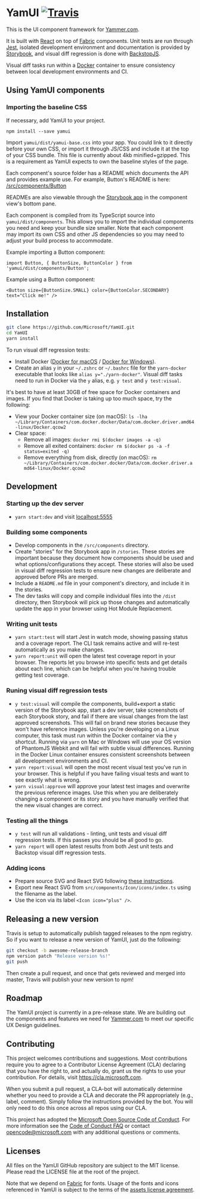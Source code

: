 # YamUI [![Travis](https://img.shields.io/travis/Microsoft/YamUI.svg)](https://travis-ci.org/Microsoft/YamUI)

This is the UI component framework for [Yammer.com](https://www.yammer.com/).

It is built with [React](https://reactjs.org/) on top of [Fabric](https://dev.office.com/fabric#/components/) components. Unit tests are run through [Jest](https://facebook.github.io/jest/), isolated development environment and documentation is provided by [Storybook](https://github.com/storybooks/storybook), and visual diff regression is done with [BackstopJS](https://garris.github.io/BackstopJS/).

Visual diff tasks run within a [Docker](https://www.docker.com/) container to ensure consistency between local development environments and CI.

## Using YamUI components
### Importing the baseline CSS

If necessary, add YamUI to your project.
```
npm install --save yamui
```

Import `yamui/dist/yamui-base.css` into your app. You could link to it directly before your own CSS, or import it through JS/CSS and include it at the top of your CSS bundle. This file is currently about 4kb minified+gzipped. This is a requirement as YamUI expects to own the baseline styles of the page.

Each component's source folder has a README which documents the API and provides example use. For example, Button's README is here: [/src/components/Button](https://github.com/Microsoft/YamUI/tree/master/src/components/Button)

READMEs are also viewable through the [Storybook app](https://microsoft.github.io/YamUI/) in the component view's bottom pane.

Each component is compiled from its TypeScript source into `yamui/dist/components`. This allows you to import the individual components you need and keep your bundle size smaller. Note that each component may import its own CSS and other JS dependencies so you may need to adjust your build process to accommodate.

Example importing a Button component:
```
import Button, { ButtonSize, ButtonColor } from 'yamui/dist/components/Button';
```

Example using a Button component:
```
<Button size={ButtonSize.SMALL} color={ButtonColor.SECONDARY} text="Click me!" />
```

## Installation

```sh
git clone https://github.com/Microsoft/YamUI.git
cd YamUI
yarn install
```

To run visual diff regression tests:

* Install Docker ([Docker for macOS](https://docs.docker.com/docker-for-mac/install/) / [Docker for Windows](https://docs.docker.com/docker-for-windows/install/)).
* Create an alias `y` in your `~/.zshrc` or `~/.bashrc` file for the `yarn-docker` executable that looks like `alias y="./yarn-docker"`. Visual diff tasks need to run in Docker via the `y` alias, e.g. `y test` and `y test:visual`.

It's best to have at least 30GB of free space for Docker containers and images. If you find that Docker is taking up too much space, try the following:

* View your Docker container size (on macOS): `ls -lha ~/Library/Containers/com.docker.docker/Data/com.docker.driver.amd64-linux/Docker.qcow2`
* Clear space:
  * Remove all images: `docker rmi $(docker images -a -q)`
  * Remove all exited containers: `docker rm $(docker ps -a -f status=exited -q)`
  * Remove everything from disk, directly (on macOS): `rm ~/Library/Containers/com.docker.docker/Data/com.docker.driver.amd64-linux/Docker.qcow2`

## Development

### Starting up the dev server

* `yarn start:dev` and visit [localhost:5555](http://localhost:5555/)

### Building some components

* Develop components in the `/src/components` directory.
* Create "stories" for the Storybook app in `/stories`. These stories are important because they document how components should be used and what options/configurations they accept. These stories will also be used in visual diff regression tests to ensure new changes are deliberate and approved before PRs are merged.
* Include a `README.md` file in your component's directory, and include it in the stories.
* The dev tasks will copy and compile individual files into the `/dist` directory, then Storybook will pick up those changes and automatically update the app in your browser using Hot Module Replacement.

### Writing unit tests

* `yarn start:test` will start Jest in watch mode, showing passing status and a coverage report. The CLI task remains active and will re-test automatically as you make changes.
* `yarn report:unit` will open the latest test coverage report in your browser. The reports let you browse into specific tests and get details about each line, which can be helpful when you're having trouble getting test coverage.

### Runing visual diff regression tests

* `y test:visual` will compile the components, build+export a static version of the Storybook app, start a dev server, take screenshots of each Storybook story, and fail if there are visual changes from the last approved screenshots. This will fail on brand new stories because they won't have reference images. Unless you're developing on a Linux computer, this task must run within the Docker container via the `y` shortcut. Running via `yarn` on Mac or Windows will use your OS version of PhantomJS Webkit and will fail with subtle visual differences. Running in the Docker Linux container ensures consistent screenshots between all development environments and CI.
* `yarn report:visual` will open the most recent visual test you've run in your browser. This is helpful if you have failing visual tests and want to see exactly what is wrong.
* `yarn visual:approve` will approve your latest test images and overwrite the previous reference images. Use this when you are deliberately changing a component or its story and you have manually verified that the new visual changes are correct.

### Testing all the things

* `y test` will run all validations - linting, unit tests and visual diff regression tests. If this passes you should be all good to go.
* `yarn report` will open latest results from both Jest unit tests and Backstop visual diff regression tests.

### Adding icons

* Prepare source SVG and React SVG following [these instructions](https://github.com/Microsoft/YamUI/tree/master/assets/Icons).
* Export new React SVG from `src/components/Icon/icons/index.ts` using the filename as the label.
* Use the icon via its label `<Icon icon="plus" />`.

## Releasing a new version

Travis is setup to automatically publish tagged releases to the npm registry. So if you want to release a new version of YamUI, just do the following:

```sh
git checkout -b awesome-release-branch
npm version patch "Release version %s!"
git push
```

Then create a pull request, and once that gets reviewed and merged into master, Travis will publish your new version to npm!

## Roadmap

The YamUI project is currently in a pre-release state. We are building out the components and features we need for [Yammer.com](https://www.yammer.com/) to meet our specific UX Design guidelines.

## Contributing

This project welcomes contributions and suggestions.  Most contributions require you to agree to a Contributor License Agreement (CLA) declaring that you have the right to, and actually do, grant us the rights to use your contribution. For details, visit <https://cla.microsoft.com>.

When you submit a pull request, a CLA-bot will automatically determine whether you need to provide a CLA and decorate the PR appropriately (e.g., label, comment). Simply follow the instructions provided by the bot. You will only need to do this once across all repos using our CLA.

This project has adopted the [Microsoft Open Source Code of Conduct](https://opensource.microsoft.com/codeofconduct/). For more information see the [Code of Conduct FAQ](https://opensource.microsoft.com/codeofconduct/faq/) or contact [opencode@microsoft.com](mailto:opencode@microsoft.com) with any additional questions or comments.

## Licenses

All files on the YamUI GitHub repository are subject to the MIT license. Please read the LICENSE file at the root of the project.

Note that we depend on [Fabric](https://github.com/OfficeDev/office-ui-fabric-react/tree/master/packages/office-ui-fabric-react) for fonts. Usage of the fonts and icons referenced in YamUI is subject to the terms of the [assets license agreement](https://static2.sharepointonline.com/files/fabric/assets/license.txt).
